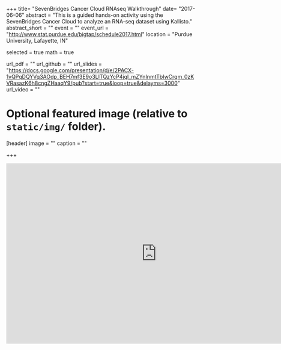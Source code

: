 +++
title= "SevenBridges Cancer Cloud RNAseq Walkthrough"
date= "2017-06-06"
abstract = "This is a guided hands-on activity using the SevenBridges Cancer Cloud to analyze an RNA-seq dataset using Kallisto."
abstract_short = ""
event = ""
event_url = "http://www.stat.purdue.edu/bigtap/schedule2017.html"
location = "Purdue University, Lafayette, IN"

selected = true
math = true

url_pdf = ""
url_github = ""
url_slides = "https://docs.google.com/presentation/d/e/2PACX-1vQPqDQYVq3AOdp_BEH7mf3E9o3LITQzYcP4jqI_mZYnInmtTbIwCrqm_0zKVRasazK6h8cngZHaaqY9/pub?start=true&loop=true&delayms=3000"
url_video = ""

# Optional featured image (relative to `static/img/` folder).
[header]
image = ""
caption = ""

+++


<iframe src="https://docs.google.com/presentation/d/e/2PACX-1vQPqDQYVq3AOdp_BEH7mf3E9o3LITQzYcP4jqI_mZYnInmtTbIwCrqm_0zKVRasazK6h8cngZHaaqY9/embed?start=true&loop=true&delayms=3000" frameborder="0" width="800" height="480" allowfullscreen="true" mozallowfullscreen="true" webkitallowfullscreen="true"></iframe>
